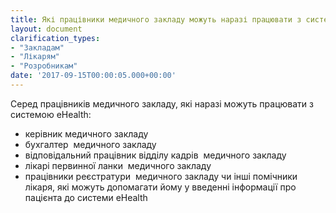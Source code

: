 ```yaml
---
title: Які працівники медичного закладу можуть наразі працювати з системою eHealth?
layout: document
clarification_types:
- "Закладам"
- "Лікарям"
- "Розробникам"
date: '2017-09-15T00:00:05.000+00:00'
---
```


Серед працівників медичного закладу, які наразі можуть працювати з системою eHealth:

* керівник медичного закладу
* бухгалтер  медичного закладу
* відповідальний працівник відділу кадрів  медичного закладу
* лікарі первинної ланки  медичного закладу
* працівники реєстратури  медичного закладу чи інші помічники лікаря, які можуть допомагати йому у введенні інформації про пацієнта до системи eHealth
